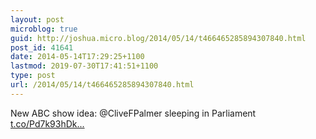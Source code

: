 ```yaml
---
layout: post
microblog: true
guid: http://joshua.micro.blog/2014/05/14/t466465285894307840.html
post_id: 41641
date: 2014-05-14T17:29:25+1100
lastmod: 2019-07-30T17:41:51+1100
type: post
url: /2014/05/14/t466465285894307840.html
---
```

New ABC show idea: @CliveFPalmer sleeping in Parliament [t.co/Pd7k93hDk...](http://t.co/Pd7k93hDkU)
